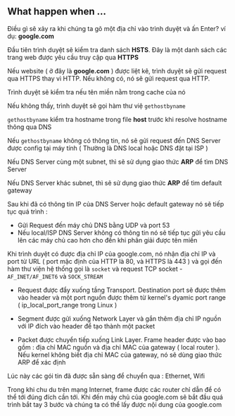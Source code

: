 ## What happen when ...

Điều gì sẽ xảy ra khi chúng ta gõ một địa chỉ vào trình duyệt và ấn Enter? ví dụ: **google.com**

Đầu tiên trình duyệt sẽ kiểm tra danh sách **HSTS**. Đây là một danh sách các trang web được yêu cầu truy cập qua **HTTPS**

Nếu website ( ở đây là **google.com** ) được liệt kê, trình duyệt sẽ gửi request qua HTTPS thay vì HTTP. Nếu không có, nó sẽ gửi request qua HTTP.

Trình duyệt sẽ kiểm tra nếu tên miền nằm trong cache của nó

Nếu không thấy, trình duyệt sẽ gọi hàm thư việ ``gethostbyname``

``gethostbyname`` kiểm tra hostname trong file **host** trước khi resolve hostname thông qua DNS

Nếu ``gethostbyname`` không có thông tin, nó sẽ gửi request đến DNS Server được config tại máy tính ( Thường là DNS local hoặc DNS đặt tại ISP )

Nếu DNS Server cùng một subnet, thì sẽ sử dụng giao thức **ARP** để tìm DNS Server

Nếu DNS Server khác subnet, thì sẽ sử dụng giao thức **ARP** để tìm default gateway

Sau khi đã có thông tin IP của DNS Server hoặc default gateway nó sẽ tiếp tục quá trình :

- Gửi Request đến máy chủ DNS bằng UDP và port 53
- Nếu local/ISP DNS Server không có thông tin nó sẽ tiếp tục gửi yêu cầu lên các máy chủ cao hơn cho đến khi phân giải được tên miền

Khi trình duyệt có được địa chỉ IP của google.com, nó nhận địa chỉ IP và port từ URL ( port mặc định của HTTP là 80, và HTTPS là 443 ) và gọi đến hàm thư viện hệ thống gọi là ``socket`` và request TCP socket - ``AF_INET/AF_INET6`` và ``SOCK_STREAM``

- Request được đẩy xuống tầng Transport. Destination port sẽ được thêm vào header và một port nguồn được thêm từ kernel's dyamic port range ( ip_local_port_range trong Linux )

- Segment được gửi xuống Network Layer và gắn thêm địa chỉ IP nguồn với IP đích vào header để tạo thành một packet

- Packet được chuyển tiếp xuống Link Layer. Frame header được vào bao gồm : địa chỉ MAC nguồn và địa chỉ MAC của gateway ( local router ). Nếu kernel không biết địa chỉ MAC của gateway, nó sẽ dùng giao thức ARP để xác định

Lúc này các gói tin đã được sẵn sàng để chuyển qua : Ethernet, Wifi

Trong khi chu du trên mạng Internet, frame được các router chỉ dẫn để có thể tới đúng đích cần tới. Khi đến máy chủ của google.com sẽ bắt đầu quá trình bắt tay 3 bước và chúng ta có thể lấy được nội dung của google.com
